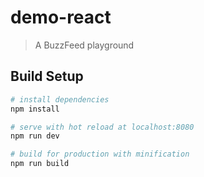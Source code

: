 # demo-react

> A BuzzFeed playground

## Build Setup

``` bash
# install dependencies
npm install

# serve with hot reload at localhost:8080
npm run dev

# build for production with minification
npm run build
```


